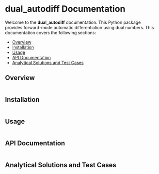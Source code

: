 # dual_autodiff Documentation

Welcome to the **dual_autodiff** documentation. This Python package provides 
forward-mode automatic differentiation using dual numbers. This documentation 
covers the following sections:

- [Overview](#overview)
- [Installation](#installation)
- [Usage](#usage)
- [API Documentation](#api-documentation)
- [Analytical Solutions and Test Cases](#analytical-solutions-and-test-cases)



## Overview
```{include} md/overview.md
```


## Installation
```{include} md/installation.md
```

## Usage
```{include} md/usage.md
```

## API Documentation
```{include} md/api.md
```

## Analytical Solutions and Test Cases
```{include} md/analytical_solutions.md
```
